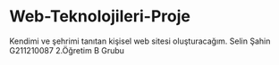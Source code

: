 # Web-Teknolojileri-Proje
Kendimi ve şehrimi tanıtan kişisel web sitesi oluşturacağım.
Selin Şahin G211210087 2.Öğretim B Grubu
